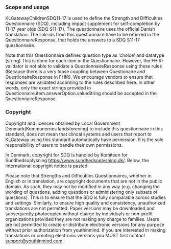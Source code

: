 ### Scope and usage
KLGatewayChildrenSDQ11-17 is used to define the Strength and Difficulties Questionnaire (SDQ), including impact supplement for self-completion by 11-17 year olds (SDQ S11-17). The questionnaire uses the official Danish translation. The link-ids from this questionnaire have to be referred in the QuestionnaireResponse, that holds the answers to a SDQ S11-17 questionnaire.

Note that this Questionnaire defines question type as 'choice' and datatype (string) This is done for each item in the Questionnaire. However, the FHIR-validator is not able to validate a QuestionnaireResponse using these rules (Because there is a very loose coupling between Questionaire and QuestionaireResponse in FHIR). We encourage vendors to ensure that responses are validated according to the rules described here. In other words, only the exact strings provided in Questionnaire.item.answerOption.valueString should be accepted in the QuestionnaireResponse.

### Copyright
Copyright and licences obtained by Local Government Denmark(Kommunernes landsforening) to include this questionnaire in this standard, does not mean that clincal systems and users that report to KLGateway using this standard automatically have permission. It is the sole responsibillity of users to handle their own permissions.

In Denmark, copyright for SDQ is handled by Komiteen for Sundhedsoplysning https://www.sundhedsoplysning.dk/. Below, the international copyright notice is pasted.

Please note that Strengths and Difficulties Questionnaires, whether in English or in translation, are copyright documents that are not in the public domain. As such, they may not be modified in any way (e.g. changing the wording of questions, adding questions or administering only subsets of questions). This is to ensure that the SDQ is fully comparable across studies and settings. Similarly, to ensure high quality and consistency, unauthorized translations are not permitted. Paper versions may be downloaded and subsequently photocopied without charge by individuals or non-profit organizations provided they are not making any charge to families.
Users are not permitted to create or distribute electronic versions for any purpose without prior authorization from youthinmind. If you are interested in making translations or creating electronic versions you MUST first contact support@youthinmind.com.